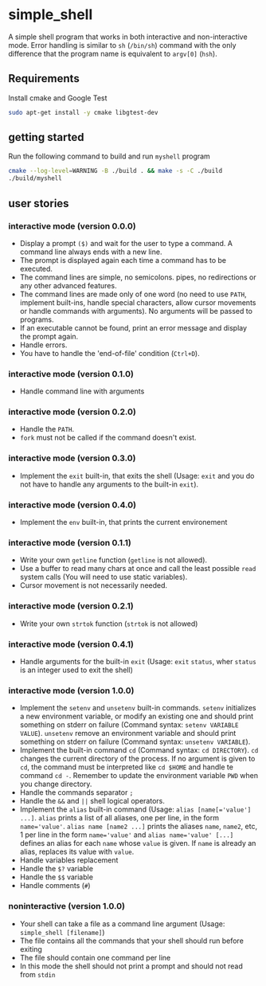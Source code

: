 # simple_shell

A simple shell program that works in both interactive and non-interactive mode. Error handling is similar to `sh` (`/bin/sh`) command with the only difference that the program name is equivalent to `argv[0]` (`hsh`). 

## Requirements
Install cmake and Google Test
```bash
sudo apt-get install -y cmake libgtest-dev
```

## getting started
Run the following command to build and run `myshell` program
```bash
cmake --log-level=WARNING -B ./build . && make -s -C ./build
./build/myshell
```

## user stories
### interactive mode (version 0.0.0)
- Display a prompt `($)` and wait for the user to type a command. A command line always ends with a new line.
- The prompt is displayed again each time a command has to be executed.
- The command lines are simple, no semicolons. pipes, no redirections or any other advanced features.
- The command lines are made only of one word (no need to use `PATH`, implement built-ins, handle special characters, allow cursor movements or handle commands with arguments). No arguments will be passed to programs.
- If an executable cannot be found, print an error message and display the prompt again.
- Handle errors.
- You have to handle the 'end-of-file' condition (`Ctrl+D`).

### interactive mode (version 0.1.0)
- Handle command line with arguments

### interactive mode (version 0.2.0)
- Handle the `PATH`.
- `fork` must not be called if the command doesn't exist.

### interactive mode (version 0.3.0)
- Implement the `exit` built-in, that exits the shell (Usage: `exit` and you do not have to handle any arguments to the built-in `exit`).

### interactive mode (version 0.4.0)
- Implement the `env` built-in, that prints the current environement

### interactive mode (version 0.1.1)
- Write your own `getline` function (`getline` is not allowed).
- Use a buffer to read many chars at once and call the least possible `read` system calls (You will need to use static variables).
- Cursor movement is not necessarily needed.

### interactive mode (version 0.2.1)
- Write your own `strtok` function (`strtok` is not allowed)

### interactive mode (version 0.4.1)
- Handle arguments for the built-in `exit` (Usage: `exit` `status`, wher `status` is an integer used to exit the shell)

### interactive mode (version 1.0.0)
- Implement the `setenv` and `unsetenv` built-in commands. `setenv` initializes a new environment variable, or modify an existing one and should print something on stderr on failure (Command syntax: `setenv VARIABLE VALUE`). `unsetenv` remove an environment variable and should print something on stderr on failure (Command syntax: `unsetenv VARIABLE`).
- Implement the built-in command `cd` (Command syntax: `cd DIRECTORY`). `cd` changes the current directory of the process. If no argument is given to `cd`, the command must be interpreted like `cd $HOME` and handle te command `cd -`. Remember to update the environment variable `PWD` when you change directory.
- Handle the commands separator `;`
- Handle the `&&` and `||` shell logical operators.
- Implement the `alias` built-in command (Usage: `alias [name[='value'] ...]`. `alias` prints a list of all aliases, one per line, in the form `name='value'`. `alias name [name2 ...]` prints the aliases `name`, `name2`, etc, 1 per line in the form `name='value'` and `alias name='value' [...]` defines an alias for each `name` whose `value` is given. If `name` is already an alias, replaces its value with `value`.
- Handle variables replacement
- Handle the `$?` variable
- Handle the `$$` variable
- Handle comments (`#`)

### noninteractive (version 1.0.0)
- Your shell can take a file as a command line argument (Usage: `simple_shell [filename]`)
- The file contains all the commands that your shell should run before exiting
- The file should contain one command per line
- In this mode the shell should not print a prompt and should not read from `stdin`
